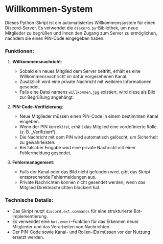 # Willkommen-System


Dieses Python-Skript ist ein automatisiertes Willkommenssystem für einen Discord-Server. Es verwendet die `discord.py`-Bibliothek, um neue Mitglieder zu begrüßen und ihnen den Zugang zum Server zu ermöglichen, nachdem sie einen PIN-Code eingegeben haben.

### **Funktionen:**
1. **Willkommensnachricht**:  
   - Sobald ein neues Mitglied dem Server beitritt, erhält es eine Willkommensnachricht im dafür vorgesehenen Kanal.  
   - Zusätzlich wird eine private Nachricht mit weiteren Informationen gesendet.  
   - Falls eine Datei namens `willkommen.jpg` existiert, wird diese als Bild zur Begrüßung angehängt.

2. **PIN-Code-Verifizierung**:  
   - Neue Mitglieder müssen einen PIN-Code in einem bestimmten Kanal eingeben.  
   - Wenn der PIN korrekt ist, erhält das Mitglied eine vordefinierte Rolle (z. B. „Verifiziert“).  
   - Die Nachricht mit dem PIN wird automatisch gelöscht, um Sicherheit zu gewährleisten.  
   - Bei falscher Eingabe wird eine private Nachricht mit einer Fehlermeldung gesendet.

3. **Fehlermanagement**:  
   - Falls der Kanal oder das Bild nicht gefunden wird, gibt das Skript entsprechende Fehlermeldungen aus.  
   - Private Nachrichten können nicht gesendet werden, wenn das Mitglied Direktnachrichten blockiert hat.

### **Technische Details:**
- Das Skript nutzt `discord.ext.commands` für eine strukturierte Bot-Implementierung.  
- Es verwendet eine `bot.event`-Funktion für das Erkennen neuer Mitglieder und das Verarbeiten von Nachrichten.  
- Der PIN-Code sowie Kanal- und Rollen-IDs müssen vor der Nutzung ersetzt werden.
